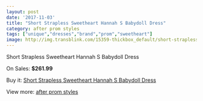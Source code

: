 ```yaml
---
layout: post
date: '2017-11-03'
title: "Short Strapless Sweetheart Hannah S Babydoll Dress"
category: after prom styles
tags: ["unique","dresses","brand","prom","sweetheart"]
image: http://img.transblink.com/15359-thickbox_default/short-strapless-sweetheart-hannah-s-babydoll-dress.jpg
---
```

Short Strapless Sweetheart Hannah S Babydoll Dress

On Sales: **$261.99**
<a href="https://www.transblink.com/en/after-prom-styles/4891-short-strapless-sweetheart-hannah-s-babydoll-dress.html"><amp-img layout="responsive" width="600" height="600" src="//img.transblink.com/15359-thickbox_default/short-strapless-sweetheart-hannah-s-babydoll-dress.jpg" alt="Short Strapless Sweetheart Hannah S Babydoll Dress 0" /></a>
<a href="https://www.transblink.com/en/after-prom-styles/4891-short-strapless-sweetheart-hannah-s-babydoll-dress.html"><amp-img layout="responsive" width="600" height="600" src="//img.transblink.com/15361-thickbox_default/short-strapless-sweetheart-hannah-s-babydoll-dress.jpg" alt="Short Strapless Sweetheart Hannah S Babydoll Dress 1" /></a>
<a href="https://www.transblink.com/en/after-prom-styles/4891-short-strapless-sweetheart-hannah-s-babydoll-dress.html"><amp-img layout="responsive" width="600" height="600" src="//img.transblink.com/15360-thickbox_default/short-strapless-sweetheart-hannah-s-babydoll-dress.jpg" alt="Short Strapless Sweetheart Hannah S Babydoll Dress 2" /></a>

Buy it: [Short Strapless Sweetheart Hannah S Babydoll Dress](https://www.transblink.com/en/after-prom-styles/4891-short-strapless-sweetheart-hannah-s-babydoll-dress.html "Short Strapless Sweetheart Hannah S Babydoll Dress")

View more: [after prom styles](https://www.transblink.com/en/55-after-prom-styles "after prom styles")